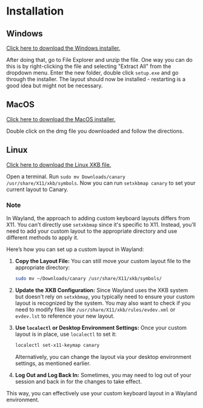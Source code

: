 # Installation
## Windows
[Click here to download the Windows installer.](https://github.com/Apsu/Canary/releases/download/v1.0/Canary.zip)

After doing that, go to File Explorer and unzip the file. One way you can do this is by right-clicking the file and selecting "Extract All" from the
dropdown menu. Enter the new folder, double click `setup.exe` and go through the installer. The layout should now be installed - restarting is a
good idea but might not be necessary.

## MacOS
[Click here to download the MacOS installer.](https://github.com/Apsu/Canary/releases/download/v1.0/Canary.dmg)

Double click on the dmg file you downloaded and follow the directions.

## Linux
[Click here to download the Linux XKB file.](https://github.com/Apsu/Canary/releases/download/v1.0/canary)

Open a terminal. Run `sudo mv Downloads/canary /usr/share/X11/xkb/symbols`. Now you can run `setxkbmap canary` to set your current layout
to Canary.

### Note

In Wayland, the approach to adding custom keyboard layouts differs from X11. You can't directly use `setxkbmap` since it's specific to X11. Instead, you’ll need to add your custom layout to the appropriate directory and use different methods to apply it.

Here’s how you can set up a custom layout in Wayland:

1. **Copy the Layout File:**
   You can still move your custom layout file to the appropriate directory:
   ```bash
   sudo mv ~/Downloads/canary /usr/share/X11/xkb/symbols/
   ```

2. **Update the XKB Configuration:**
   Since Wayland uses the XKB system but doesn't rely on `setxkbmap`, you typically need to ensure your custom layout is recognized by the system. You may also want to check if you need to modify files like `/usr/share/X11/xkb/rules/evdev.xml` or `evdev.lst` to reference your new layout.

3. **Use `localectl` or Desktop Environment Settings:**
   Once your custom layout is in place, use `localectl` to set it:
   ```bash
   localectl set-x11-keymap canary
   ```

   Alternatively, you can change the layout via your desktop environment settings, as mentioned earlier.

4. **Log Out and Log Back In:**
   Sometimes, you may need to log out of your session and back in for the changes to take effect.

This way, you can effectively use your custom keyboard layout in a Wayland environment.
